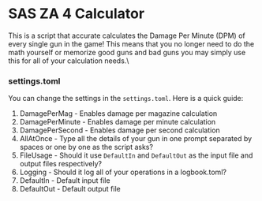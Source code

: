 # SAS ZA 4 Calculator

This is a script that accurate calculates the Damage Per Minute (DPM) of every single gun in the game! This means that you no longer need to do the math yourself or memorize good guns and bad guns you may simply use this for all of your calculation needs.\
### settings.toml
You can change the settings in the `settings.toml`. Here is a quick guide:
1. DamagePerMag - Enables damage per magazine calculation
2. DamagePerMinute - Enables damage per minute calculation
3. DamagePerSecond - Enables damage per second calculation
4. AllAtOnce - Type all the details of your gun in one prompt separated by spaces or one by one as the script asks?
5. FileUsage - Should it use `DefaultIn` and `DefaultOut` as the input file and output files respectively?
6. Logging - Should it log all of your operations in a logbook.toml?
7. DefaultIn - Default input file
8. DefaultOut - Default output file
